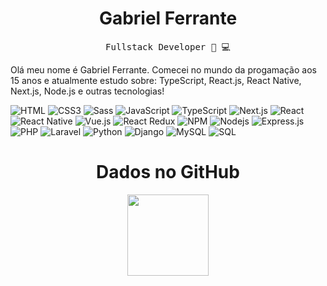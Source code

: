<h1 align="center">Gabriel Ferrante</h1>

<p align="center">
    <samp> Fullstack Developer 📱 💻</samp>
</p>

<p>
    Olá meu nome é Gabriel Ferrante. Comecei no mundo da progamação aos 15 anos e atualmente estudo sobre: TypeScript, React.js, React Native, Next.js, Node.js e outras tecnologias!
</p>

<p>
    <img alt="HTML" src="https://img.shields.io/badge/-HTML5-E34F26?style=flat-square&logo=html5&logoColor=white" />
    <img alt="CSS3" src="https://img.shields.io/badge/CSS3-1572B6?style=flat-square&logo=css3&logoColor=white" />
    <img alt="Sass" src="https://img.shields.io/badge/Sass-CC6699?style=flat-square&logo=sass&logoColor=white"/>
    <img alt="JavaScript" src="https://img.shields.io/badge/-Javascript-edb200?style=flat-square&logo=javascript&logoColor=white" />
    <img alt="TypeScript" src="https://img.shields.io/badge/TypeScript-007ACC?style=flat-square&logo=typescript&logoColor=white" />
    <img alt="Next.js" src="https://img.shields.io/badge/Next.js-000?logo=nextdotjs&logoColor=fff&style=flat-square" />
    <img alt="React" src="https://img.shields.io/badge/React-20232A?style=flat-square&logo=react&logoColor=61DAFB" />
    <img alt="React Native" src="https://img.shields.io/badge/React_Native-20232A?style=flat-square&logo=react&logoColor=61DAFB" />
    <img alt="Vue.js" src="https://img.shields.io/badge/Vue.js-4FC08D?logo=vuedotjs&logoColor=fff&style=flat-square" />
    <img alt="React Redux" src="https://img.shields.io/badge/Redux-764ABC?logo=redux&logoColor=fff&style=flat-square" />
    <img alt="NPM" src="https://img.shields.io/badge/-NPM-CB3837?style=flat-square&logo=npm&logoColor=white" /> 
    <img alt="Nodejs" src="https://img.shields.io/badge/-Nodejs-43853d?style=flat-square&logo=Node.js&logoColor=white" />
    <img alt="Express.js" src="https://img.shields.io/badge/Express.js-000000?style=flat-square&logo=express&logoColor=white"/> 
    <img alt="PHP" src="https://img.shields.io/badge/PHP-777BB4?style=flat-square&logo=php&logoColor=white" />
    <img alt="Laravel" src="https://img.shields.io/badge/Laravel-FF2D20?style=flat-square&logo=laravel&logoColor=white" /> 
    <img alt="Python" src="https://img.shields.io/badge/Python-3670A0?style=flat-square&logo=python&logoColor=white" />
    <img alt="Django" src="https://img.shields.io/badge/Django-092E20?style=flat-square&logo=python&logoColor=white" />
    <img alt="MySQL" src="https://img.shields.io/badge/-MySQL-4479A1?style=flat-square&logo=mysql&logoColor=white" />
    <img alt="SQL" src="https://img.shields.io/badge/-SQL-003B57?style=flat-square&logo=sqlite&logoColor=white" />
</p>

<h1 align="center">Dados no GitHub</h1>

<p align="center">
    <img height="130em" src="https://github-readme-stats.vercel.app/api?username=gabrielFerrante1&theme=tokyonight&show_icons=true" style"width: 100%;"/>
</p>
